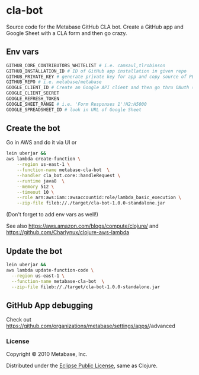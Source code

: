 # cla-bot

Source code for the Metabase GitHub CLA bot. Create a GitHub app and Google Sheet with a CLA form and then go crazy.

## Env vars

```bash
GITHUB_CORE_CONTRIBUTORS_WHITELIST # i.e. camsaul,tlrobinson
GITHUB_INSTALLATION_ID # ID of GitHub app installation in given repo
GITHUB_PRIVATE_KEY # generate private key for app and copy source of PEM file here
GITHUB_REPO # i.e. metabase/metabase
GOOGLE_CLIENT_ID # Create an Google API client and then go thru OAuth steps in browser/REPL
GOOGLE_CLIENT_SECRET
GOOGLE_REFRESH_TOKEN
GOOGLE_SHEET_RANGE # i.e. 'Form Responses 1'!H2:H5000
GOOGLE_SPREADSHEET_ID # look in URL of Google Sheet
```

## Create the bot

Go in AWS and do it via UI or

```bash
lein uberjar &&
aws lambda create-function \
    --region us-east-1 \
    --function-name metabase-cla-bot  \
    --handler cla_bot.core::handleRequest \
    --runtime java8  \
    --memory 512 \
    --timeout 10 \
    --role arn:aws:iam::awsaccountid:role/lambda_basic_execution \
    --zip-file fileb://./target/cla-bot-1.0.0-standalone.jar
```

(Don't forget to add env vars as well!)

See also https://aws.amazon.com/blogs/compute/clojure/ and https://github.com/Charlynux/clojure-aws-lambda

## Update the bot

```bash
lein uberjar &&
aws lambda update-function-code \
  --region us-east-1 \
  --function-name metabase-cla-bot  \
  --zip-file fileb://./target/cla-bot-1.0.0-standalone.jar
```

## GitHub App debugging

Check out https://github.com/organizations/metabase/settings/apps/<app-name>/advanced

### License

Copyright © 2010 Metabase, Inc.

Distributed under the [Eclipse Public License](https://raw.githubusercontent.com/metabase/toucan/master/LICENSE.txt), same as Clojure.
